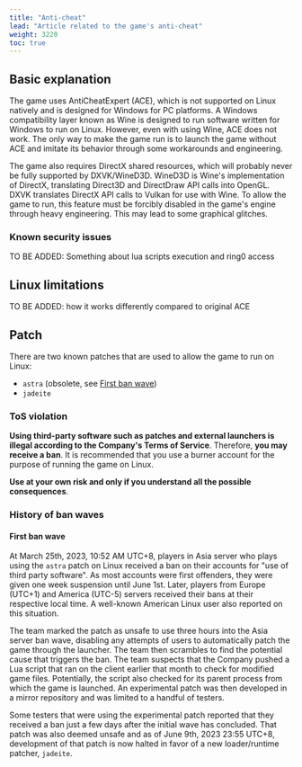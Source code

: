 ```yaml
---
title: "Anti-cheat"
lead: "Article related to the game's anti-cheat"
weight: 3220
toc: true
---
```


## Basic explanation

The game uses AntiCheatExpert (ACE), which is not supported on Linux natively and is designed for Windows for PC platforms. A Windows compatibility layer known as Wine is designed to run software written for Windows to run on Linux. However, even with using Wine, ACE does not work. The only way to make the game run is to launch the game without ACE and imitate its behavior through some workarounds and engineering.

The game also requires DirectX shared resources, which will probably never be fully supported by DXVK/WineD3D. WineD3D is Wine's implementation of DirectX, translating Direct3D and DirectDraw API calls into OpenGL. DXVK translates DirectX API calls to Vulkan for use with Wine. To allow the game to run, this feature must be forcibly disabled in the game's engine through heavy engineering. This may lead to some graphical glitches. 

### Known security issues

TO BE ADDED: Something about lua scripts execution and ring0 access

## Linux limitations

TO BE ADDED: how it works differently compared to original ACE

## Patch

There are two known patches that are used to allow the game to run on Linux:
- `astra` (obsolete, see [First ban wave](#first-ban-wave))
- `jadeite`

### ToS violation

**Using third-party software such as patches and external launchers is illegal according to the Company's Terms of Service**. Therefore, **you may receive a ban**. It is recommended that you use a burner account for the purpose of running the game on Linux.

**Use at your own risk and only if you understand all the possible consequences**.

### History of ban waves

#### First ban wave

At March 25th, 2023, 10:52 AM UTC+8, players in Asia server who plays using the `astra` patch on Linux received a ban on their accounts for "use of third party software". As most accounts were first offenders, they were given one week suspension until June 1st. Later, players from Europe (UTC+1) and America (UTC-5) servers received their bans at their respective local time. A well-known American Linux user also reported on this situation.

The team marked the patch as unsafe to use three hours into the Asia server ban wave, disabling any attempts of users to automatically patch the game through the launcher. The team then scrambles to find the potential cause that triggers the ban. The team suspects that the Company pushed a Lua script that ran on the client earlier that month to check for modified game files. Potentially, the script also checked for its parent process from which the game is launched. An experimental patch was then developed in a mirror repository and was limited to a handful of testers.

Some testers that were using the experimental patch reported that they received a ban just a few days after the initial wave has concluded. That patch was also deemed unsafe and as of June 9th, 2023 23:55 UTC+8, development of that patch is now halted in favor of a new loader/runtime patcher, `jadeite`.
